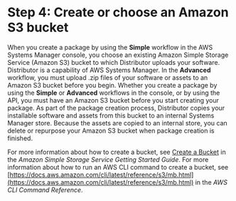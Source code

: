 # Step 4: Create or choose an Amazon S3 bucket<a name="distributor-getting-s3-bucket"></a>

When you create a package by using the **Simple** workflow in the AWS Systems Manager console, you choose an existing Amazon Simple Storage Service \(Amazon S3\) bucket to which Distributor uploads your software\. Distributor is a capability of AWS Systems Manager\. In the **Advanced** workflow, you must upload \.zip files of your software or assets to an Amazon S3 bucket before you begin\. Whether you create a package by using the **Simple** or **Advanced** workflows in the console, or by using the API, you must have an Amazon S3 bucket before you start creating your package\. As part of the package creation process, Distributor copies your installable software and assets from this bucket to an internal Systems Manager store\. Because the assets are copied to an internal store, you can delete or repurpose your Amazon S3 bucket when package creation is finished\.

For more information about how to create a bucket, see [Create a Bucket](https://docs.aws.amazon.com/AmazonS3/latest/gsg/CreatingABucket.html) in the *Amazon Simple Storage Service Getting Started Guide*\. For more information about how to run an AWS CLI command to create a bucket, see [https://docs.aws.amazon.com/cli/latest/reference/s3/mb.html](https://docs.aws.amazon.com/cli/latest/reference/s3/mb.html) in the *AWS CLI Command Reference*\.